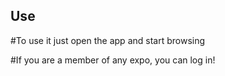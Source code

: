 ## Use

#To use it just open the app and start browsing

#If you are a member of any expo, you can log in! 